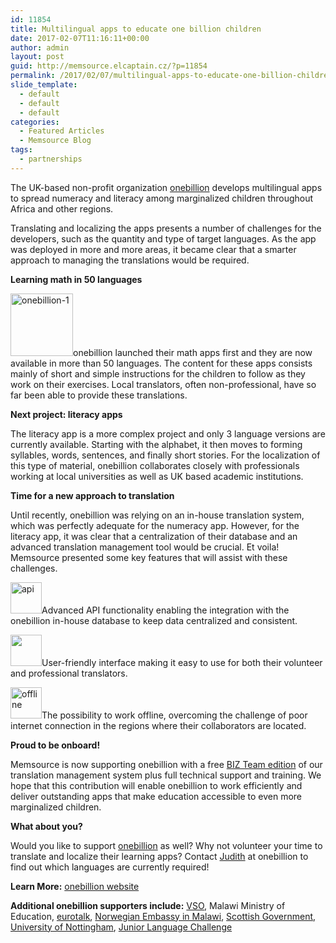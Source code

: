 ```yaml
---
id: 11854
title: Multilingual apps to educate one billion children
date: 2017-02-07T11:16:11+00:00
author: admin
layout: post
guid: http://memsource.elcaptain.cz/?p=11854
permalink: /2017/02/07/multilingual-apps-to-educate-one-billion-children/
slide_template:
  - default
  - default
  - default
categories:
  - Featured Articles
  - Memsource Blog
tags:
  - partnerships
---
```

The UK-based non-profit organization <a href="https://onebillion.org/" target="_blank">onebillion</a> develops multilingual apps to spread numeracy and literacy among marginalized children throughout Africa and other regions.

Translating and localizing the apps presents a number of challenges for the developers, such as the quantity and type of target languages. As the app was deployed in more and more areas, it became clear that a smarter approach to managing the translations would be required.<!--more-->

**Learning math in 50 languages**
  
[<img class="alignleft wp-image-11862" src="http://www.memsource.com/wp-content/uploads/2017/02/onebillion-1.png" alt="onebillion-1" width="100" height="100" data-id="11862" />](http://www.memsource.com/wp-content/uploads/2017/02/onebillion-1.png)onebillion launched their math apps first and they are now available in more than 50 languages. The content for these apps consists mainly of short and simple instructions for the children to follow as they work on their exercises. Local translators, often non-professional, have so far been able to provide these translations.

**Next project: literacy apps**

The literacy app is a more complex project and only 3 language versions are currently available. Starting with the alphabet, it then moves to forming syllables, words, sentences, and finally short stories. For the localization of this type of material, onebillion collaborates closely with professionals working at local universities as well as UK based academic institutions.

**Time for a new approach to translation**
  
Until recently, onebillion was relying on an in-house translation system, which was perfectly adequate for the numeracy app. However, for the literacy app, it was clear that a centralization of their database and an advanced translation management tool would be crucial. Et voila! Memsource presented some key features that will assist with these challenges.

[<img class="alignleft wp-image-11844" src="http://www.memsource.com/wp-content/uploads/2017/02/api.png" alt="api" width="50" height="50" data-id="11844" />](http://www.memsource.com/wp-content/uploads/2017/02/api.png)Advanced API functionality enabling the integration with the onebillion in-house database to keep data centralized and consistent.

[<img class="wp-image-11852 alignleft" src="http://www.memsource.com/wp-content/uploads/2017/02/userfriendly-e1486462486562.png" width="50" height="50" data-id="11852" />](http://www.memsource.com/wp-content/uploads/2017/02/userfriendly-e1486462486562.png)User-friendly interface making it easy to use for both their volunteer and professional translators.

[<img class="alignleft wp-image-11848" src="http://www.memsource.com/wp-content/uploads/2017/02/offline.png" alt="offline" width="50" height="50" data-id="11848" />](http://www.memsource.com/wp-content/uploads/2017/02/offline.png)The possibility to work offline, overcoming the challenge of poor internet connection in the regions where their collaborators are located.

**Proud to be onboard!**
  
Memsource is now supporting onebillion with a free <a href="http://www.memsource.com/pricing/" target="_blank">BIZ Team edition</a> of our translation management system plus full technical support and training. We hope that this contribution will enable onebillion to work efficiently and deliver outstanding apps that make education accessible to even more marginalized children.

**What about you?**
  
Would you like to support <a href="https://onebillion.org/" target="_blank">onebillion</a> as well? Why not volunteer your time to translate and localize their learning apps? Contact [Judith](mailto:judith@onebillion.org) at onebillion to find out which languages are currently required!

**Learn More:** <a href="https://onebillion.org/" target="_blank">onebillion website</a>
  
**Additional onebillion supporters include:** <a href="http://www.vsointernational.org" target="_blank">VSO</a>, Malawi Ministry of Education, <a href="http://eurotalk.com/en/" target="_blank">eurotalk</a>, <a href="http://www.norway.mw/" target="_blank">Norwegian Embassy in Malawi</a>, <a href="http://www.gov.scot/#slide/2" target="_blank">Scottish Government</a>, <a href="http://www.nottingham.ac.uk" target="_blank">University of Nottingham</a>, <a href="https://juniorlanguagechallenge.com/" target="_blank">Junior Language Challenge</a>